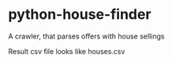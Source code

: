 python-house-finder
===================

A crawler, that parses offers with house sellings 

Result csv file looks like houses.csv
